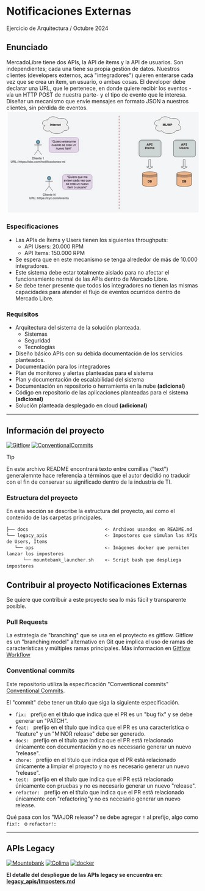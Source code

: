 # Notificaciones Externas
Ejercicio de Arquitectura / Octubre 2024

## Enunciado
MercadoLibre tiene dos APIs, la API de ítems y la API de usuarios. Son independientes; cada una tiene su propia gestión de datos. Nuestros clientes (developers externos, acá "integradores") quieren enterarse cada vez que se crea un item, un usuario, o ambas cosas. El developer debe declarar una URL, que le pertenece, en donde quiere recibir los eventos -vía un HTTP POST de nuestra parte- y el tipo de evento que le interesa. Diseñar un mecanismo que envíe mensajes en formato JSON a nuestros clientes, sin pérdida de eventos.
![img.png](docs/img.png)
### Especificaciones
- Las APIs de Ítems y Users tienen los siguientes throughputs:
    - API Users: 20.000 RPM
    - API Items: 150.000 RPM
- Se espera que en este mecanismo se tenga alrededor de más de 10.000 integradores.
- Este sistema debe estar totalmente aislado para no afectar el funcionamiento normal de las APIs dentro de Mercado Libre.
- Se debe tener presente que todos los integradores no tienen las mismas capacidades para atender el flujo de eventos ocurridos dentro de Mercado Libre.
### Requisitos
- Arquitectura del sistema de la solución planteada.
    - Sistemas
    - Seguridad
    - Tecnologías
- Diseño básico APIs con su debida documentación de los servicios planteados.
- Documentación para los integradores
- Plan de monitoreo y alertas planteadas para el sistema
- Plan y documentación de escalabilidad del sistema
- Documentación en repositorio o herramienta en la nube **(adicional)**
- Código en repositorio de las aplicaciones planteadas para el sistema **(adicional)**
- Solución planteada desplegado en cloud **(adicional)**
---
## Información del proyecto
[![Gitflow][skill-gitflow-shield]][skill-gitflow-url]
[![ConventionalCommits][skill-conventionalcommits-shield]][skill-conventionalcommits-url]

> [!TIP]
> En este archivo README encontrará texto entre comillas ("text") generalemnte hace referencia a términos que el autor decidió no traducir con el fin de conservar su significado dentro de la industria de TI.

### Estructura del proyecto

En esta sección se describe la estructura del proyecto, así como el contenido de las carpetas principales.

    ├── docs                            <- Archivos usandos en README.md
    └── legacy_apis                     <- Impostores que simulan las APIs de Users, Items
       └── ops                          <- Imágenes docker que permiten lanzar los impostores     
          └── mountebank_launcher.sh    <- Script bash que despliega impostores
    

## Contribuir al proyecto Notificaciones Externas

Se quiere que contribuir a este proyecto sea lo más fácil y transparente posible.

### Pull Requests
La estrategia de "branching" que se usa en el proytecto es gitflow. Gitflow es un "branching model" alternativo en Git que implica el uso de ramas de características y múltiples ramas principales. Más información en [Gitflow Workflow](https://www.atlassian.com/git/tutorials/comparing-workflows/gitflow-workflow#:~:text=Gitflow%20is%20a%20legacy%20Git,software%20development%20and%20DevOps%20practices.)

### Conventional commits

Este repositorio utiliza la especificación "Conventional commits" [Conventional Commits](https://www.conventionalcommits.org/en/v1.0.0/#summary).

El "commit" debe tener un título que siga la siguiente especificación.

- `fix: ` prefijo en el título que indica que el PR es un "bug fix" y se debe generar un "PATCH".
- `feat: ` prefijo en el título que indica que el PR es una característica o "feature" y un "MINOR release" debe ser generado.
- `docs: ` prefijo en el título que indica que el PR está relacionado únicamente con documentación y no es necessario generar un nuevo "release".
- `chore: ` prefijo en el título que indica que el PR está relacionado únicamente a limpiar el proyecto y no es necesario generar un nuevo "release".
- `test: ` prefijo en el título que indica que el PR está relacionado únicamente con pruebas y no es necesario generar un nuevo "release".
- `refactor: ` prefijo en el título que indica que el PR está relacionado únicamente con "refactoring"y no es necesario generar un nuevo release.

Qué pasa con los "MAJOR release"? se debe agregar `!` al prefijo, algo como `fix!: ` o `refactor!: `

---
## APIs Legacy
[![Mountebank][skill-mountebank-shield]][skill-mountebank-url]
[![Colima][skill-colima-shield]][skill-colima-url]
[![docker][skill-docker-shield]][skill-conventionalcommits-url]

**El detalle del despliegue de las APIs legacy se encuentra en: [legacy_apis/Imposters.md](legacy-apis/Imposters.md)**

<!-- MARKDOWN LINKS & IMAGES -->
<!-- https://shields.io/ -->

[skill-mountebank-shield]: https://img.shields.io/badge/Mountebank-2.9.1-blue
[skill-mountebank-url]: https://www.mbtest.org/docs/gettingStarted

[skill-gitflow-shield]: https://img.shields.io/badge/Git_Flow-red
[skill-gitflow-url]: https://www.atlassian.com/git/tutorials/comparing-workflows/gitflow-workflow#:~:text=Gitflow%20is%20a%20legacy%20Git,software%20development%20and%20DevOps%20practices.

[skill-conventionalcommits-shield]: https://img.shields.io/badge/Conventional_Commits-1.0.0-pink
[skill-conventionalcommits-url]: https://www.conventionalcommits.org/es/v1.0.0/

[skill-colima-shield]: https://img.shields.io/badge/Colima-0.7.5-orange
[skill-colima-url]: https://github.com/abiosoft/colima

[skill-docker-shield]: https://img.shields.io/badge/Docker_CE-24.0.6-yellow
[skill-docker-url]: https://docs.docker.com/engine/install/
